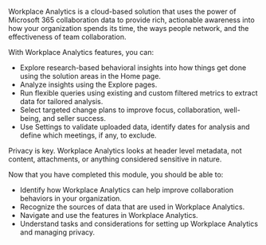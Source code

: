 Workplace Analytics is a cloud-based solution that uses the power of Microsoft 365 collaboration data to provide rich, actionable awareness into how your organization spends its time, the ways people network, and the effectiveness of team collaboration.

With Workplace Analytics features, you can:

- Explore research-based behavioral insights into how things get done using the solution areas in the Home page.
- Analyze insights using the Explore pages.
- Run flexible queries using existing and custom filtered metrics to extract data for tailored analysis.
- Select targeted change plans to improve focus, collaboration, well-being, and seller success.
- Use Settings to validate uploaded data, identify dates for analysis and define which meetings, if any, to exclude.

Privacy is key. Workplace Analytics looks at header level metadata, not content, attachments, or anything considered sensitive in nature.

Now that you have completed this module, you should be able to:  

- Identify how Workplace Analytics can help improve collaboration behaviors in your organization.
- Recognize the sources of data that are used in Workplace Analytics.
- Navigate and use the features in Workplace Analytics.
- Understand tasks and considerations for setting up Workplace Analytics and managing privacy.
